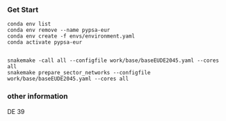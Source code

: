 ### Get Start

```
conda env list
conda env remove --name pypsa-eur
conda env create -f envs/environment.yaml
conda activate pypsa-eur


snakemake -call all --configfile work/base/baseEUDE2045.yaml --cores all
snakemake prepare_sector_networks --configfile work/base/baseEUDE2045.yaml --cores all

```


### other information

DE 39